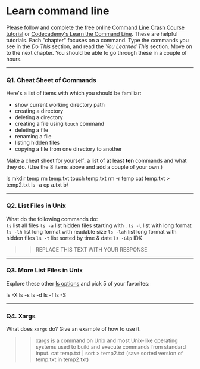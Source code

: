 # Learn command line

Please follow and complete the free online [Command Line Crash Course
tutorial](https://web.archive.org/web/20160708171659/http://cli.learncodethehardway.org/book/) or [Codecademy's Learn the Command Line](https://www.codecademy.com/learn/learn-the-command-line). These are helpful tutorials. Each "chapter" focuses on a command. Type the commands you see in the _Do This_ section, and read the _You Learned This_ section. Move on to the next chapter. You should be able to go through these in a couple of hours.

---

### Q1.  Cheat Sheet of Commands  

Here's a list of items with which you should be familiar:  
* show current working directory path
* creating a directory
* deleting a directory
* creating a file using `touch` command
* deleting a file
* renaming a file
* listing hidden files
* copying a file from one directory to another

Make a cheat sheet for yourself: a list of at least **ten** commands and what they do.  (Use the 8 items above and add a couple of your own.)  

> > 
ls
mkdir temp
rm temp.txt
touch temp.txt
rm -r temp
cat temp.txt > temp2.txt
ls -a
cp a.txt b/

---

### Q2.  List Files in Unix   

What do the following commands do:  
`ls`  list all files
`ls -a`  list hidden files starting with .
`ls -l`  list with long format
`ls -lh`  list long format with readable size
`ls -lah`  list long format with hidden files
`ls -t`  list sorted by time & date
`ls -Glp`  IDK

> > REPLACE THIS TEXT WITH YOUR RESPONSE

---

### Q3.  More List Files in Unix  

Explore these other [ls options](http://www.techonthenet.com/unix/basic/ls.php) and pick 5 of your favorites:

> > 
ls -X
ls -s
ls -d
ls -f
ls -S


---

### Q4.  Xargs   

What does `xargs` do? Give an example of how to use it.

> > xargs is a command on Unix and most Unix-like operating systems used to build and execute commands from standard input.
cat temp.txt | sort > temp2.txt (save sorted version of temp.txt in temp2.txt)

 

